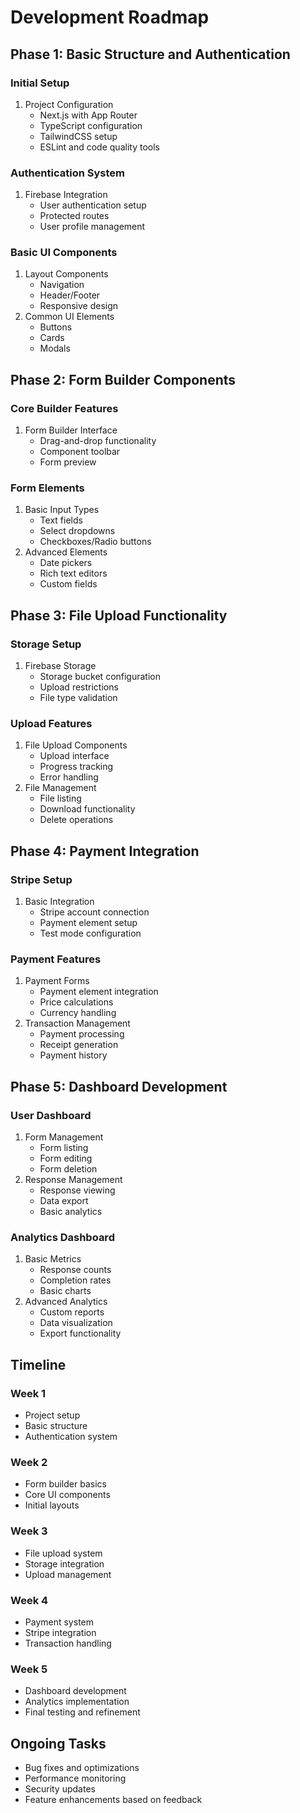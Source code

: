 # Development Roadmap

## Phase 1: Basic Structure and Authentication

### Initial Setup
1. Project Configuration
   - Next.js with App Router
   - TypeScript configuration
   - TailwindCSS setup
   - ESLint and code quality tools

### Authentication System
1. Firebase Integration
   - User authentication setup
   - Protected routes
   - User profile management

### Basic UI Components
1. Layout Components
   - Navigation
   - Header/Footer
   - Responsive design
2. Common UI Elements
   - Buttons
   - Cards
   - Modals

## Phase 2: Form Builder Components

### Core Builder Features
1. Form Builder Interface
   - Drag-and-drop functionality
   - Component toolbar
   - Form preview

### Form Elements
1. Basic Input Types
   - Text fields
   - Select dropdowns
   - Checkboxes/Radio buttons
2. Advanced Elements
   - Date pickers
   - Rich text editors
   - Custom fields

## Phase 3: File Upload Functionality

### Storage Setup
1. Firebase Storage
   - Storage bucket configuration
   - Upload restrictions
   - File type validation

### Upload Features
1. File Upload Components
   - Upload interface
   - Progress tracking
   - Error handling
2. File Management
   - File listing
   - Download functionality
   - Delete operations

## Phase 4: Payment Integration

### Stripe Setup
1. Basic Integration
   - Stripe account connection
   - Payment element setup
   - Test mode configuration

### Payment Features
1. Payment Forms
   - Payment element integration
   - Price calculations
   - Currency handling
2. Transaction Management
   - Payment processing
   - Receipt generation
   - Payment history

## Phase 5: Dashboard Development

### User Dashboard
1. Form Management
   - Form listing
   - Form editing
   - Form deletion
2. Response Management
   - Response viewing
   - Data export
   - Basic analytics

### Analytics Dashboard
1. Basic Metrics
   - Response counts
   - Completion rates
   - Basic charts
2. Advanced Analytics
   - Custom reports
   - Data visualization
   - Export functionality

## Timeline

### Week 1
- Project setup
- Basic structure
- Authentication system

### Week 2
- Form builder basics
- Core UI components
- Initial layouts

### Week 3
- File upload system
- Storage integration
- Upload management

### Week 4
- Payment system
- Stripe integration
- Transaction handling

### Week 5
- Dashboard development
- Analytics implementation
- Final testing and refinement

## Ongoing Tasks
- Bug fixes and optimizations
- Performance monitoring
- Security updates
- Feature enhancements based on feedback
